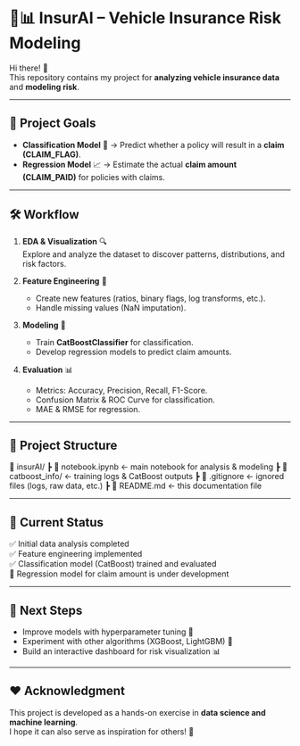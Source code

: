 # 🚗📊 InsurAI – Vehicle Insurance Risk Modeling  

Hi there! 👋  
This repository contains my project for **analyzing vehicle insurance data** and **modeling risk**.  

---

## 🎯 Project Goals
- **Classification Model** 🧮 → Predict whether a policy will result in a **claim (CLAIM_FLAG)**.  
- **Regression Model** 📈 → Estimate the actual **claim amount (CLAIM_PAID)** for policies with claims.  

---

## 🛠️ Workflow
1. **EDA & Visualization** 🔍  
   Explore and analyze the dataset to discover patterns, distributions, and risk factors.  

2. **Feature Engineering** 🧩  
   - Create new features (ratios, binary flags, log transforms, etc.).  
   - Handle missing values (NaN imputation).  

3. **Modeling** 🤖  
   - Train **CatBoostClassifier** for classification.  
   - Develop regression models to predict claim amounts.  

4. **Evaluation** 📊  
   - Metrics: Accuracy, Precision, Recall, F1-Score.  
   - Confusion Matrix & ROC Curve for classification.  
   - MAE & RMSE for regression.  

---

## 📂 Project Structure
📁 insurAI/
┣ 📓 notebook.ipynb ← main notebook for analysis & modeling
┣ 📁 catboost_info/ ← training logs & CatBoost outputs
┣ 📄 .gitignore ← ignored files (logs, raw data, etc.)
┣ 📄 README.md ← this documentation file


---

## 📌 Current Status
✅ Initial data analysis completed  
✅ Feature engineering implemented  
✅ Classification model (CatBoost) trained and evaluated  
🚧 Regression model for claim amount is under development  

---

## 🚀 Next Steps
- Improve models with hyperparameter tuning 🔧  
- Experiment with other algorithms (XGBoost, LightGBM) 🔄  
- Build an interactive dashboard for risk visualization 📊  

---

## ❤️ Acknowledgment
This project is developed as a hands-on exercise in **data science and machine learning**.  
I hope it can also serve as inspiration for others! 🌟
